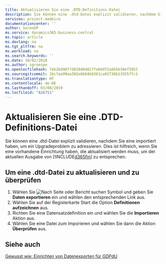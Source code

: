```yaml
---
title: Aktualisieren Sie eine .DTD-Definitions-Datei
description: Sie können eine .dtd-Datei explizit validieren, nachdem Sie eine importiert haben, um ein Upgradeproblem zu adressieren. Dies ist hilfreich, wenn Sie eine vorhandene Einrichtung haben, die aktualisiert werden muss, um der aktuellen Ausgabe von Business Central zu entsprechen.
services: project-madeira
documentationcenter: ''
author: SorenGP
ms.service: dynamics365-business-central
ms.topic: article
ms.devlang: na
ms.tgt_pltfrm: na
ms.workload: na
ms.search.keywords: ''
ms.date: 10/01/2018
ms.author: sgroespe
ms.openlocfilehash: 7eb26d98f7d639404817fe8ddf2ad45b30ef5952
ms.sourcegitcommit: 1bcfaa99ea302e6b84b8361ca02730b135557fc1
ms.translationtype: HT
ms.contentlocale: de-DE
ms.lasthandoff: 03/08/2019
ms.locfileid: "826751"
---
```

# <a name="upgrade-a-dtd-definition-file"></a>Aktualisieren Sie eine .DTD-Definitions-Datei
Sie können eine .dtd-Datei explizit validieren, nachdem Sie eine importiert haben, um ein Upgradeproblem zu adressieren. Dies ist hilfreich, wenn Sie eine vorhandene Einrichtung haben, die aktualisiert werden muss, um der aktuellen Ausgabe von [!INCLUDE[d365fin](../../includes/d365fin_md.md)] zu entsprechen.  

## <a name="to-upgrade-and-validate-a-dtd-file"></a>Um eine .dtd-Datei zu aktualisieren und zu überprüfen  

1.  Wählen Sie ![Nach Seite oder Bericht suchen](../../media/ui-search/search_small.png "Nach Seite oder Bericht suchen") Symbol und geben Sie **Daten exportieren** ein und wählen den entsprechenden Link aus.  
2.  Wählen Sie auf der Registerkarte Start die Option **Definitionen aufzeichnen** aus.  
3.  Richten Sie eine Datensatzdefinition ein und wählen Sie die **Importieren** Aktion aus.  
4.  Wählen Sie eine Datei zum Imporieren und wählen Sie dann die Aktion **Überprüfen** aus.  

## <a name="see-also"></a>Siehe auch  
 [Gewusst wie: Einrichten von Datenexporten für GDPdU](how-to-set-up-data-exports-for-gdpdu.md)
